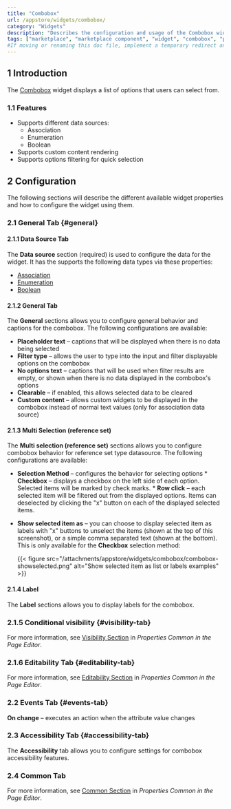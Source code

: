 ```yaml
---
title: "Combobox"
url: /appstore/widgets/combobox/
category: "Widgets"
description: "Describes the configuration and usage of the Combobox widget, which is available in the Mendix Marketplace."
tags: ["marketplace", "marketplace component", "widget", "combobox", "platform support"]
#If moving or renaming this doc file, implement a temporary redirect and let the respective team know they should update the URL in the product. See Mapping to Products for more details.
---
```


## 1 Introduction

The [Combobox](https://marketplace.mendix.com/link/component/xxx) widget displays a list of options that users can select from.

### 1.1 Features

* Supports different data sources:
    * Association
    * Enumeration
    * Boolean
* Supports custom content rendering
* Supports options filtering for quick selection

## 2 Configuration

The following sections will describe the different available widget properties and how to configure the widget using them.

### 2.1 General Tab {#general}

#### 2.1.1 Data Source Tab

The **Data source** section (required) is used to configure the data for the widget. It has the supports the following data types via these properties:

* [Association](/refguide/association-source/)
* [Enumeration](/refguide/enumerations/)
* [Boolean](/refguide/boolean-expressions/)

#### 2.1.2 General Tab

The **General** sections allows you to configure general behavior and captions for the combobox. The following configurations are available:

* **Placeholder text** – captions that will be displayed when there is no data being selected
* **Filter type** – allows the user to type into the input and filter displayable options on the combobox
* **No options text** – captions that will be used when filter results are empty, or shown when there is no data displayed in the combobox's options
* **Clearable** – if enabled, this allows selected data to be cleared
* **Custom content** – allows custom widgets to be displayed in the combobox instead of normal text values (only for association data source)

#### 2.1.3 Multi Selection (reference set)

The **Multi selection (reference set)** sections allows you to configure combobox behavior for reference set type datasource. The following configurations are available:

* **Selection Method** – configures the behavior for selecting options
        * **Checkbox** – displays a checkbox on the left side of each option. Selected items will be marked by check marks.
        * **Row click** – each selected item will be filtered out from the displayed options. Items can deselected by clicking the "x" button on each of the displayed selected items.
* **Show selected item as** – you can choose to display selected item as labels with "x" buttons to unselect the items (shown at the top of this screenshot), or a simple comma separated text (shown at the bottom). This is only available for the **Checkbox** selection method:

    {{< figure src="/attachments/appstore/widgets/combobox/combobox-showselected.png" alt="Show selected item as list or labels examples" >}}

#### 2.1.4 Label

The **Label** sections allows you to display labels for the combobox.

### 2.1.5 Conditional visibility {#visibility-tab}

For more information, see [Visibility Section](/refguide/common-widget-properties/#visibility-properties) in *Properties Common in the Page Editor*.

### 2.1.6 Editability Tab {#editability-tab}

For more information, see [Editability Section](/refguide/common-widget-properties/#editability) in *Properties Common in the Page Editor*.

### 2.2 Events Tab {#events-tab}

**On change** – executes an action when the attribute value changes

### 2.3 Accessibility Tab {#accessibility-tab}

The **Accessibility** tab allows you to configure settings for combobox accessibility features.

### 2.4 Common Tab

For more information, see [Common Section](/refguide/common-widget-properties/#common-properties) in *Properties Common in the Page Editor*.
